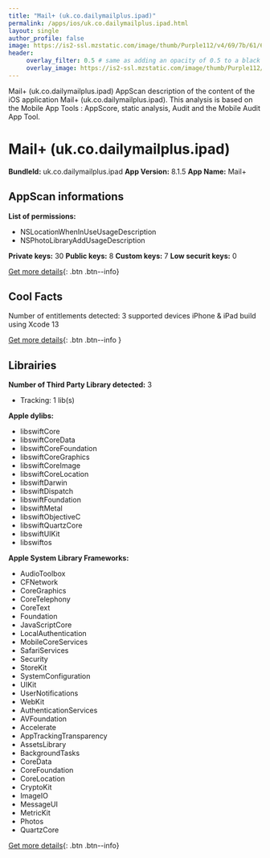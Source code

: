 ```yaml
---
title: "Mail+ (uk.co.dailymailplus.ipad)"
permalink: /apps/ios/uk.co.dailymailplus.ipad.html
layout: single
author_profile: false
image: https://is2-ssl.mzstatic.com/image/thumb/Purple112/v4/69/7b/61/697b61ee-9957-5dc5-c2c8-67a96732b62c/AppIcon-0-0-1x_U007emarketing-0-0-0-10-0-0-sRGB-0-0-0-GLES2_U002c0-512MB-85-220-0-0.png/512x512bb.jpg
header: 
     overlay_filter: 0.5 # same as adding an opacity of 0.5 to a black background
     overlay_image: https://is2-ssl.mzstatic.com/image/thumb/Purple112/v4/69/7b/61/697b61ee-9957-5dc5-c2c8-67a96732b62c/AppIcon-0-0-1x_U007emarketing-0-0-0-10-0-0-sRGB-0-0-0-GLES2_U002c0-512MB-85-220-0-0.png/512x512bb.jpg
---
```

Mail+ (uk.co.dailymailplus.ipad) AppScan description of the content of the iOS application Mail+ (uk.co.dailymailplus.ipad). This analysis is based on the Mobile App Tools : AppScore, static analysis, Audit and the Mobile Audit App Tool.

# Mail+ (uk.co.dailymailplus.ipad)

**BundleId:** uk.co.dailymailplus.ipad
**App Version:** 8.1.5
**App Name:** Mail+


## AppScan informations 

**List of permissions:** 
- NSLocationWhenInUseUsageDescription
- NSPhotoLibraryAddUsageDescription
  
  
**Private keys:** 30
**Public keys:** 8
**Custom keys:** 7
**Low securit keys:** 0
  
[Get more details](/pricing.html){: .btn .btn--info}

## Cool Facts

Number of entitlements detected: 3
supported devices iPhone & iPad
build using Xcode 13
  
[Get more details](/pricing.html){: .btn .btn--info }

## Librairies 
**Number of Third Party Library detected:** 3
- Tracking: 1 lib(s)


**Apple dylibs:**
- libswiftCore
- libswiftCoreData
- libswiftCoreFoundation
- libswiftCoreGraphics
- libswiftCoreImage
- libswiftCoreLocation
- libswiftDarwin
- libswiftDispatch
- libswiftFoundation
- libswiftMetal
- libswiftObjectiveC
- libswiftQuartzCore
- libswiftUIKit
- libswiftos


**Apple System Library Frameworks:**
- AudioToolbox
- CFNetwork
- CoreGraphics
- CoreTelephony
- CoreText
- Foundation
- JavaScriptCore
- LocalAuthentication
- MobileCoreServices
- SafariServices
- Security
- StoreKit
- SystemConfiguration
- UIKit
- UserNotifications
- WebKit
- AuthenticationServices
- AVFoundation
- Accelerate
- AppTrackingTransparency
- AssetsLibrary
- BackgroundTasks
- CoreData
- CoreFoundation
- CoreLocation
- CryptoKit
- ImageIO
- MessageUI
- MetricKit
- Photos
- QuartzCore


  
[Get more details](/pricing.html){: .btn .btn--info}

